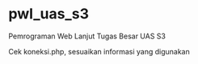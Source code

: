 # pwl_uas_s3
Pemrograman Web Lanjut Tugas Besar UAS S3

Cek koneksi.php, sesuaikan informasi yang digunakan